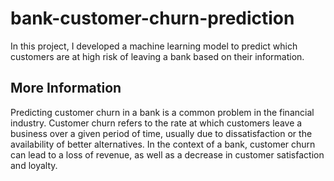 # bank-customer-churn-prediction
In this project, I developed a machine learning model to predict which customers are at high risk of leaving a bank based on their information.

## More Information

Predicting customer churn in a bank is a common problem in the financial industry. Customer churn refers to the rate at which customers leave a business over a given period of time, usually due to dissatisfaction or the availability of better alternatives. In the context of a bank, customer churn can lead to a loss of revenue, as well as a decrease in customer satisfaction and loyalty.
